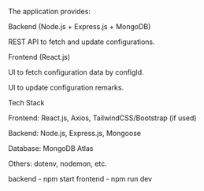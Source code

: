 The application provides:

Backend (Node.js + Express.js + MongoDB)

REST API to fetch and update configurations.

Frontend (React.js)

UI to fetch configuration data by configId.

UI to update configuration remarks.

 Tech Stack

Frontend: React.js, Axios, TailwindCSS/Bootstrap (if used)

Backend: Node.js, Express.js, Mongoose

Database: MongoDB Atlas

Others: dotenv, nodemon, etc.

backend - npm start
frontend - npm run dev

